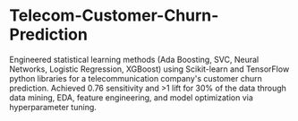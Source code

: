 # Telecom-Customer-Churn-Prediction
Engineered statistical learning methods (Ada Boosting, SVC, Neural Networks, Logistic Regression, XGBoost) using Scikit-learn and TensorFlow python libraries for a telecommunication company's customer churn prediction. Achieved 0.76 sensitivity and >1 lift for 30% of the data through data mining, EDA, feature engineering, and model optimization via hyperparameter tuning.
